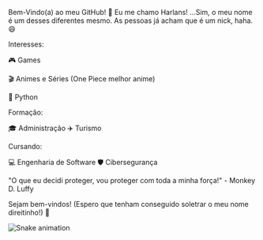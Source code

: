 Bem-Vindo(a) ao meu GitHub! 🌌
Eu me chamo Harlans! ...Sim, o meu nome é um desses diferentes mesmo. As pessoas já acham que é um nick, haha. 😄

Interesses:

🎮 Games

🎬 Animes e Séries (One Piece melhor anime)

🐍 Python

Formação:

🎓 Administração
✈️ Turismo

Cursando:

💻 Engenharia de Software
🛡️ Cibersegurança

"O que eu decidi proteger, vou proteger com toda a minha força!" - Monkey D. Luffy

Sejam bem-vindos! (Espero que tenham conseguido soletrar o meu nome direitinho!) 🚀

![Snake animation](https://github.com/HarlansFagundes/blob/output/github-contribution-grid-snake.svg)

